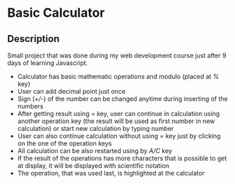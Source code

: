 # Basic Calculator

## Description

Small project that was done during my web development course just after 9 days of learning Javascript.

- Calculator has basic mathematic operations and modulo (placed at _%_ key)
- User can add decimal point just once
- Sign (_+/-_) of the number can be changed anytime during inserting of the numbers
- After getting result using _=_ key, user can continue in calculation using another operation key (the result will be used as first number in new calculation) or start new calculation by typing number
- User can also continue calculation without using _=_ key just by clicking on the one of the operation keys
- All calculation can be also restarted using by _A/C_ key
- If the result of the operations has more characters that is possible to get at display, it will be displayed with scientific notation
- The operation, that was used last, is highlighted at the calculator
